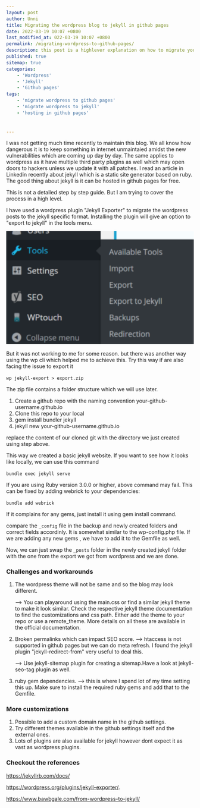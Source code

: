 ```yaml
---
layout: post
author: Unni
title: Migrating the wordpress blog to jekyll in github pages
date: 2022-03-19 10:07 +0800
last_modified_at: 022-03-19 10:07 +0800
permalink: /migrating-wordpress-to-github-pages/
description: this post is a highlever explanation on how to migrate your wordpress blog to jekyll to host it free on github pages.
published: true
sitemap: true
categories:
    - 'Wordpress'
    - 'Jekyll'
    - 'Github pages'
tags:
    - 'migrate wordpress to github pages'
    - 'migrate wordpress to jekyll'
    - 'hosting in github pages'


---
```


I was not getting much time recently to maintain this blog. We all know how dangerous it is to keep something in internet unmaintaied amidst the new vulnerabilities which are coming up day by day. The same applies to wordpress as it have multiple third party plugins as well which may open doors to hackers unless we update it with all patches. I read an article in Linkedin recently about jekyll which is a static site generator based on ruby. The good thing about jekyll is it can be hosted in github pages for free. 


This is not a detailed step by step guide. But I am trying to cover the process in a high level. 

I have used a wordpress plugin "Jekyll Exporter" to migrate the wordpress posts to the jekyll specific format. Installing the plugin will give an option to "export to jekyll" in the tools menu. 

![](/assets/img/jekyll_exporter_in_wordpress.png)

But it was not working to me for some reason. but there was another way using the wp cli which helped me to achieve this. Try this way if are also facing the issue to export it 

```wp jekyll-export > export.zip```

The zip file contains a folder structure which we will use later. 


1. Create a github repo with the naming convention your-github-username.github.io
2. Clone this repo to your local
3. gem install  bundler jekyll
4. jekyll new your-github-username.github.io


replace the content of our cloned git with the directory we just created using step above. 

This way we created a basic jekyll website. If you want to see how it looks like locally, we can use this command

```bundle exec jekyll serve```

If you are using Ruby version 3.0.0 or higher, above command may fail. This can be fixed by adding webrick to your dependencies: 

```bundle add webrick```

If it complains for any gems, just install it using gem install command. 

compare the ```_config``` file in the backup and newly created folders and correct fields accordinly. It is somewhat similar to the wp-config.php file. If we are adding any new gems , we have to add it to the Gemfile as well. 

Now, we can just swap the ```_posts``` folder in the newly created jekyll folder with the one from the export we got from wordpress and we are done. 

### Challenges and workarounds
1. The wordpress theme will not be same and so the blog may look different. 

	--> You can playaround using the main.css or find a similar jekyll theme to make it look similar. Check the respective jekyll theme documentation to find the customizations and css path. Either add the theme to your repo or use a remote_theme. More details on all these are available in the official documentation. 

2. Broken permalinks which can impact SEO score. 
	--> htaccess is not supported in github pages but we can do meta refresh. I found the jekyll plugin "jekyll-redirect-from" very useful to deal this. 

    --> Use jekyll-sitemap plugin for creating a sitemap.Have a look at jekyll-seo-tag plugin as well. 

 3. ruby gem dependencies. 
 	--> this is where I spend lot of my time setting this up. Make sure to install the required ruby gems and add that to the Gemfile. 

### More customizations
1. Possible to add a custom domain name in the github settings. 
2. Try different themes available in the github settings itself and the external ones.
3. Lots of plugins are also available for jekyll however dont expect it as vast as wordpress plugins. 


### Checkout the references
<p><a href="https://jekyllrb.com/docs/" target="_blank" rel="noopener noreferrer"> https://jekyllrb.com/docs/</a></p>
<p><a href="https://wordpress.org/plugins/jekyll-exporter/" target="_blank" rel="noopener noreferrer">https://wordpress.org/plugins/jekyll-exporter/</a>.</p>
<p><a href="https://www.bawbgale.com/from-wordpress-to-jekyll/" target="_blank" rel="noopener noreferrer">https://www.bawbgale.com/from-wordpress-to-jekyll/</a></p>


